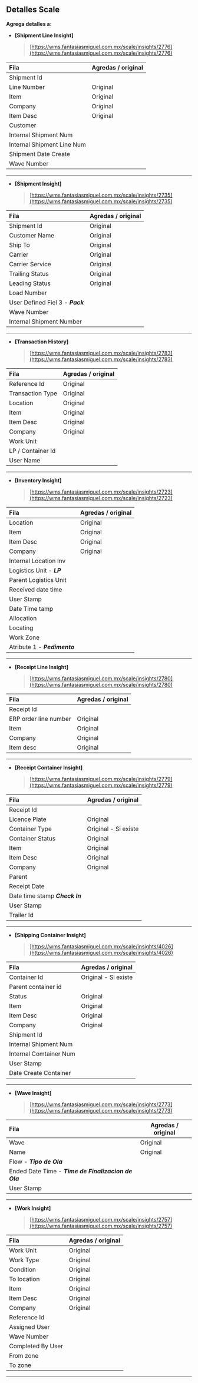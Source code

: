 ## Detalles Scale

**Agrega detalles a:**

- **[Shipment Line Insight]**
  > [https://wms.fantasiasmiguel.com.mx/scale/insights/2776](https://wms.fantasiasmiguel.com.mx/scale/insights/2776)

| Fila                       | Agredas / original |
| :------------------------- | ------------------ |
| Shipment Id                |                    |
| Line Number                | Original           |
| Item                       | Original           |
| Company                    | Original           |
| Item Desc                  | Original           |
| Customer                   |                    |
| Internal Shipment Num      |                    |
| Internal Shipment Line Num |                    |
| Shipment Date Create       |                    |
| Wave Number                |                    |

---

- **[Shipment Insight]**
  > [https://wms.fantasiasmiguel.com.mx/scale/insights/2735](https://wms.fantasiasmiguel.com.mx/scale/insights/2735)

| Fila                             | Agredas / original |
| :------------------------------- | ------------------ |
| Shipment Id                      | Original           |
| Customer Name                    | Original           |
| Ship To                          | Original           |
| Carrier                          | Original           |
| Carrier Service                  | Original           |
| Trailing Status                  | Original           |
| Leading Status                   | Original           |
| Load Number                      |                    |
| User Defined Fiel 3 - **_Pack_** |                    |
| Wave Number                      |                    |
| Internal Shipment Number         |                    |

---

- **[Transaction History]**
  > [https://wms.fantasiasmiguel.com.mx/scale/insights/2783](https://wms.fantasiasmiguel.com.mx/scale/insights/2783)

| Fila              | Agredas / original |
| :---------------- | ------------------ |
| Reference Id      | Original           |
| Transaction Type  | Original           |
| Location          | Original           |
| Item              | Original           |
| Item Desc         | Original           |
| Company           | Original           |
| Work Unit         |                    |
| LP / Container Id |                    |
| User Name         |                    |

---

- **[Inventory Insight]**
  > [https://wms.fantasiasmiguel.com.mx/scale/insights/2723](https://wms.fantasiasmiguel.com.mx/scale/insights/2723)

| Fila                         | Agredas / original |
| :--------------------------- | ------------------ |
| Location                     | Original           |
| Item                         | Original           |
| Item Desc                    | Original           |
| Company                      | Original           |
| Internal Location Inv        |                    |
| Logistics Unit - **_LP_**    |                    |
| Parent Logistics Unit        |                    |
| Received date time           |                    |
| User Stamp                   |                    |
| Date Time tamp               |                    |
| Allocation                   |                    |
| Locating                     |                    |
| Work Zone                    |                    |
| Atribute 1 - **_Pedimento_** |                    |

---

- **[Receipt Line Insight]**
  > [https://wms.fantasiasmiguel.com.mx/scale/insights/2780](https://wms.fantasiasmiguel.com.mx/scale/insights/2780)

| Fila                  | Agredas / original |
| :-------------------- | ------------------ |
| Receipt Id            |                    |
| ERP order line number | Original           |
| Item                  | Original           |
| Company               | Original           |
| Item desc             | Original           |

---

- **[Receipt Container Insight]**
  > [https://wms.fantasiasmiguel.com.mx/scale/insights/2779](https://wms.fantasiasmiguel.com.mx/scale/insights/2779)

| Fila                           | Agredas / original   |
| :----------------------------- | -------------------- |
| Receipt Id                     |                      |
| Licence Plate                  | Original             |
| Container Type                 | Original - Si existe |
| Container Status               | Original             |
| Item                           | Original             |
| Item Desc                      | Original             |
| Company                        | Original             |
| Parent                         |                      |
| Receipt Date                   |                      |
| Date time stamp **_Check In_** |                      |
| User Stamp                     |                      |
| Trailer Id                     |                      |

---

- **[Shipping Container Insight]**
  > [https://wms.fantasiasmiguel.com.mx/scale/insights/4026](https://wms.fantasiasmiguel.com.mx/scale/insights/4026)

| Fila                   | Agredas / original   |
| :--------------------- | -------------------- |
| Container Id           | Original - Si existe |
| Parent container id    |                      |
| Status                 | Original             |
| Item                   | Original             |
| Item Desc              | Original             |
| Company                | Original             |
| Shipment Id            |                      |
| Internal Shipment Num  |                      |
| Internal Comtainer Num |                      |
| User Stamp             |                      |
| Date Create Container  |                      |

---

- **[Wave Insight]**
  > [https://wms.fantasiasmiguel.com.mx/scale/insights/2773](https://wms.fantasiasmiguel.com.mx/scale/insights/2773)

| Fila                                                | Agredas / original |
| :-------------------------------------------------- | ------------------ |
| Wave                                                | Original           |
| Name                                                | Original           |
| Flow - **_Tipo de Ola_**                            |                    |
| Ended Date Time - **_Time de Finalizacion de Ola_** |                    |
| User Stamp                                          |                    |

---

- **[Work Insight]**
  > [https://wms.fantasiasmiguel.com.mx/scale/insights/2757](https://wms.fantasiasmiguel.com.mx/scale/insights/2757)

| Fila              | Agredas / original |
| :---------------- | ------------------ |
| Work Unit         | Original           |
| Work Type         | Original           |
| Condition         | Original           |
| To location       | Original           |
| Item              | Original           |
| Item Desc         | Original           |
| Company           | Original           |
| Reference Id      |                    |
| Assigned User     |                    |
| Wave Number       |                    |
| Completed By User |                    |
| From zone         |                    |
| To zone           |                    |

---
